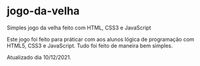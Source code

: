 # jogo-da-velha
Simples jogo da velha feito com HTML, CSS3 e JavaScript

Este jogo foi feito para práticar com aos alunos lógica de programação com HTML5, CSS3 e JavaScript.
Tudo foi feito de maneira bem simples.

Atualizado dia 10/12/2021.
